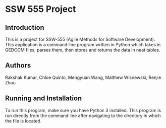 # SSW 555 Project

## Introduction

This is a project for SSW-555 (Agile Methods for Software Development). This application is a command line program written in Python which takes in GEDCOM files, parses them, then stores and returns the data in neat tables.

## Authors

Rakshak Kumar, Chloe Quinto, Mengyuan Wang, Matthew Wisnewski, Renjie Zhou

## Running and Installation

To run this program, make sure you have Python 3 installed. This program is run directly from the command line after navigating to the directory in which the file is located.